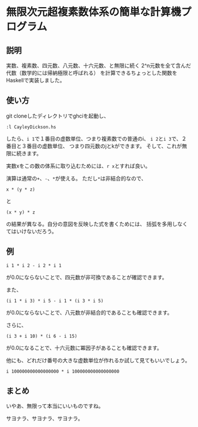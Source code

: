 # 無限次元超複素数体系の簡単な計算機プログラム

## 説明

実数、複素数、四元数、八元数、十六元数、と無限に続く
2^n元数を全て含んだ代数（数学的には帰納極限と呼ばれる）
を計算できるちょっとした関数をHaskellで実装しました。

## 使い方

git cloneしたディレクトリでghciを起動し、
```
:l CayleyDickson.hs
```
したら、`i 1`で１番目の虚数単位、つまり複素数での普通のi、
`i 2`と`i 3`で、２番目と３番目の虚数単位、
つまり四元数のjとkができます。
そして、これが無限に続きます。

実数xをこの数の体系に取り込むためには、`r x`とすれば良い。

演算は通常の`+`、`-`、`*`が使える。
ただし`*`は非結合的なので、
```
x * (y * z)
```
と
```
(x * y) * z
```
の結果が異なる。自分の意図を反映した式を書くためには、
括弧を多用しなくてはいけないだろう。

## 例

```
i 1 * i 2 - i 2 * i 1
```
が0.0にならないことで、四元数が非可換であることが確認できます。

また、
```
(i 1 * i 3) * i 5 - i 1 * (i 3 * i 5)
```
が0.0にならないことで、八元数が非結合的であることも確認できます。

さらに、
```
(i 3 + i 10) * (i 6 - i 15)
```
が0.0になることで、十六元数に冪因子があることも確認できます。

他にも、どれだけ番号の大きな虚数単位が作れるか試して見てもいいでしょう。
```
i 100000000000000000 * i 100000000000000000
```

## まとめ

いやあ、無限って本当にいいものですね。

サヨナラ、サヨナラ、サヨナラ。
